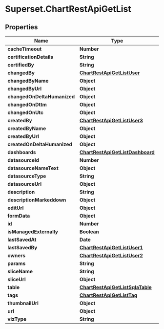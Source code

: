 # Superset.ChartRestApiGetList

## Properties
Name | Type | Description | Notes
------------ | ------------- | ------------- | -------------
**cacheTimeout** | **Number** |  | [optional] 
**certificationDetails** | **String** |  | [optional] 
**certifiedBy** | **String** |  | [optional] 
**changedBy** | [**ChartRestApiGetListUser**](ChartRestApiGetListUser.md) |  | [optional] 
**changedByName** | **Object** |  | [optional] 
**changedByUrl** | **Object** |  | [optional] 
**changedOnDeltaHumanized** | **Object** |  | [optional] 
**changedOnDttm** | **Object** |  | [optional] 
**changedOnUtc** | **Object** |  | [optional] 
**createdBy** | [**ChartRestApiGetListUser3**](ChartRestApiGetListUser3.md) |  | [optional] 
**createdByName** | **Object** |  | [optional] 
**createdByUrl** | **Object** |  | [optional] 
**createdOnDeltaHumanized** | **Object** |  | [optional] 
**dashboards** | [**ChartRestApiGetListDashboard**](ChartRestApiGetListDashboard.md) |  | [optional] 
**datasourceId** | **Number** |  | [optional] 
**datasourceNameText** | **Object** |  | [optional] 
**datasourceType** | **String** |  | [optional] 
**datasourceUrl** | **Object** |  | [optional] 
**description** | **String** |  | [optional] 
**descriptionMarkeddown** | **Object** |  | [optional] 
**editUrl** | **Object** |  | [optional] 
**formData** | **Object** |  | [optional] 
**id** | **Number** |  | [optional] 
**isManagedExternally** | **Boolean** |  | [optional] 
**lastSavedAt** | **Date** |  | [optional] 
**lastSavedBy** | [**ChartRestApiGetListUser1**](ChartRestApiGetListUser1.md) |  | [optional] 
**owners** | [**ChartRestApiGetListUser2**](ChartRestApiGetListUser2.md) |  | [optional] 
**params** | **String** |  | [optional] 
**sliceName** | **String** |  | [optional] 
**sliceUrl** | **Object** |  | [optional] 
**table** | [**ChartRestApiGetListSqlaTable**](ChartRestApiGetListSqlaTable.md) |  | [optional] 
**tags** | [**ChartRestApiGetListTag**](ChartRestApiGetListTag.md) |  | [optional] 
**thumbnailUrl** | **Object** |  | [optional] 
**url** | **Object** |  | [optional] 
**vizType** | **String** |  | [optional] 

